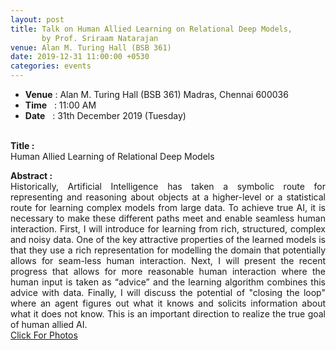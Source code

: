 ```yaml
---
layout: post
title: Talk on Human Allied Learning on Relational Deep Models,
       by Prof. Sriraam Natarajan
venue: Alan M. Turing Hall (BSB 361)
date: 2019-12-31 11:00:00 +0530
categories: events
---
```


<ul class="mb-5" >
      <li><b>Venue</b> : Alan M. Turing Hall (BSB 361) Madras, Chennai 600036 </li>
      <li><b>Time</b>&nbsp;&nbsp; : 11:00 AM</li>
       <li><b>Date</b>&nbsp;&nbsp; : 31th December 2019 (Tuesday)</li>
</ul>

 <br><strong>Title :</strong>
 <br>Human Allied Learning of Relational Deep Models <br>

<div align="justify"><strong> Abstract :</strong><br>Historically, Artificial Intelligence has taken a symbolic route for representing and reasoning about objects at a higher-level or a statistical route for learning complex models from large data. To achieve true AI, it is necessary to make these different paths meet and enable seamless human interaction. First, I will introduce for learning from rich, structured, complex and noisy data. One of the key attractive properties of the learned models is that they use a rich representation for modelling the domain that potentially allows for seam-less human interaction. Next, I will present the recent progress that allows for more reasonable human interaction where the human input is taken as “advice” and the learning algorithm combines this advice with data. Finally, I will discuss the potential of "closing the loop" where an agent figures out what it knows and solicits information about what it does not know. This is an important direction to realize the true goal of human allied AI.<br><a href="https://rbc-dsai.iitm.ac.in/events/2019/12/31/Seminar-photos.html">Click For Photos</a><br><br></div>


      

